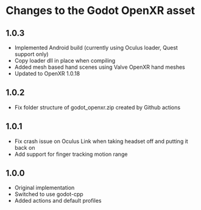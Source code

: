 Changes to the Godot OpenXR asset
=================================

1.0.3
-------------------
- Implemented Android build (currently using Oculus loader, Quest support only)
- Copy loader dll in place when compiling
- Added mesh based hand scenes using Valve OpenXR hand meshes
- Updated to OpenXR 1.0.18

1.0.2
-------------------
- Fix folder structure of godot_openxr.zip created by Github actions

1.0.1
-------------------
- Fix crash issue on Oculus Link when taking headset off and putting it back on
- Add support for finger tracking motion range

1.0.0
-------------------
- Original implementation
- Switched to use godot-cpp
- Added actions and default profiles
